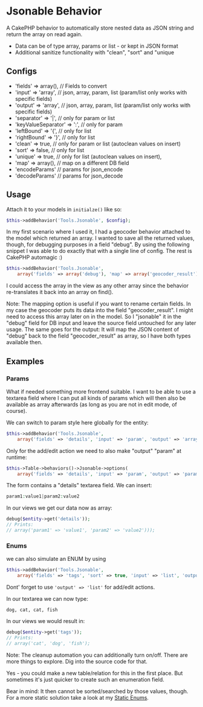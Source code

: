 # Jsonable Behavior

A CakePHP behavior to automatically store nested data as JSON string and return the array on read again.
- Data can be of type array, params or list - or kept in JSON format
- Additional sanitize functionality with "clean", "sort" and "unique

## Configs
- 'fields' => array(), // Fields to convert
- 'input' => 'array', // json, array, param, list (param/list only works with specific fields)
- 'output' => 'array', // json, array, param, list (param/list only works with specific fields)
- 'separator' => '|', // only for param or list
- 'keyValueSeparator' => ':', // only for param
- 'leftBound' => '{', // only for list
- 'rightBound' => '}', // only for list
- 'clean' => true, // only for param or list (autoclean values on insert)
- 'sort' => false, // only for list
- 'unique' => true, // only for list (autoclean values on insert),
- 'map' => array(), // map on a different DB field
- 'encodeParams' // params for json_encode
- 'decodeParams' // params for json_decode

## Usage
Attach it to your models in `initialze()` like so:
```php
$this->addBehavior('Tools.Jsonable', $config);
```
In my first scenario where I used it, I had a geocoder behavior attached to the model which returned an array.
I wanted to save all the returned values, though, for debugging purposes in a field "debug".
By using the following snippet I was able to do exactly that with a single line of config.
The rest is CakePHP automagic :)

```php
$this->addBehavior('Tools.Jsonable',
	array('fields' => array('debug'), 'map' => array('geocoder_result'));
```
I could access the array in the view as any other array since the behavior re-translates it back into an array on find().

Note: The mapping option is useful if you want to rename certain fields.
In my case the geocoder puts its data into the field "geocoder_result".
I might need to access this array later on in the model. So I "jsonable" it in the "debug" field for DB input
and leave the source field untouched for any later usage.
The same goes for the output: It will map the JSON content of "debug" back to the field "geocoder_result" as array, so
I have both types available then.

## Examples

### Params
What if needed something more frontend suitable.
I want to be able to use a textarea field where I can put all kinds of params
which will then also be available as array afterwards (as long as you are not in edit mode, of course).

We can switch to param style here globally for the entity:

```php
$this->addBehavior('Tools.Jsonable',
	array('fields' => 'details', 'input' => 'param', 'output' => 'array'));
```

Only for the add/edit action we need to also make "output" "param" at runtime:
```php
$this->Table->behaviors()->Jsonable->options(
	array('fields' => 'details', 'input' => 'param', 'output' => 'param'));
```

The form contains a "details" textarea field. We can insert:
```php
param1:value1|param2:value2
```

In our views we get our data now as array:
```php
debug($entity->get('details'));
// Prints:
// array('param1' => 'value1', 'param2' => 'value2')));
```


### Enums
we can also simulate an ENUM by using
```php
$this->addBehavior('Tools.Jsonable',
	array('fields' => 'tags', 'sort' => true, 'input' => 'list', 'output' => 'array'));
```
Dont' forget to use `'output' => 'list'` for add/edit actions.

In our textarea we can now type:
```
dog, cat, cat, fish
```

In our views we would result in:
```php
debug($entity->get('tags'));
// Prints:
// array('cat', 'dog', 'fish');
```

Note: The cleanup automation you can additionally turn on/off. There are more things to explore. Dig into the source code for that.

Yes - you could make a new table/relation for this in the first place.
But sometimes it's just quicker to create such an enumeration field.

Bear in mind: It then cannot be sorted/searched by those values, though.
For a more static solution take a look at my [Static Enums](http://www.dereuromark.de/2010/06/24/static-enums-or-semihardcoded-attributes/).